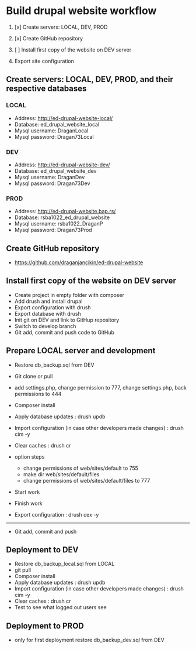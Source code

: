 # Build drupal website workflow

1. [x] Create servers: LOCAL, DEV, PROD
2. [x] Create GitHub repository
3. [ ] Install first copy of the website on DEV server

4. Export site configuration

## Create servers: LOCAL, DEV, PROD, and their respective databases

### LOCAL

* Address: <http://ed-drupal-website-local/>
* Database: ed_drupal_website_local
* Mysql username: DraganLocal
* Mysql password: Dragan73Local

### DEV

* Address: <http://ed-drupal-website-dev/>
* Database: ed_drupal_website_dev
* Mysql username: DraganDev
* Mysql password: Dragan73Dev

### PROD

* Address: <http://ed-drupal-website.bap.rs/>
* Database: rsba1022_ed_drupal_website
* Mysql username: rsba1022_DraganP
* Mysql password: Dragan73Prod

## Create GitHub repository

* <https://github.com/draganjancikin/ed-drupal-website>

## Install first copy of the website on DEV server

* Create project in empty folder with composer
* Add drush and install drupal
* Export configuration with drush
* Export database with drush
* Init git on DEV and link to GitHup repository
* Switch to develop branch
* Git add, commit and push code to GitHub

## Prepare LOCAL server and development

* Restore db_backup.sql from DEV
* Git clone or pull
* add settings.php, change permission to 777, change settings.php, back permissions to 444
* Composer install
* Apply database updates : drush updb
* Import configuration (in case other developers made changes) : drush cim -y
* Clear caches : drush cr

* option steps
  * change permissions of web/sites/default to 755
  * make dir web/sites/default/files
  * change permissions of web/sites/default/files to 777
* Start work
* Finish work
* Export configuration : drush cex -y

------------------------------------------------------------------------------------------------------------------------

* Git add, commit and push

## Deployment to DEV

* Restore db_backup_local.sql from LOCAL
* git pull
* Composer install
* Apply database updates : drush updb
* Import configuration (in case other developers made changes) : drush cim -y
* Clear caches : drush cr
* Test to see what logged out users see

## Deployment to PROD

* only for first deployment restore db_backup_dev.sql from DEV

